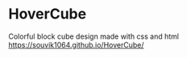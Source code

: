 # HoverCube
Colorful block cube design made with css and html
https://souvik1064.github.io/HoverCube/
